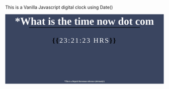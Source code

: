 This is a Vanilla Javascript digital clock using Date()

![Alt text](/screenshot.png?raw=true "Optional Title")





